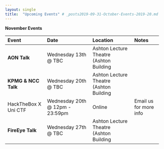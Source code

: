 ```yaml
---
layout: single
title:  "Upcoming Events" # _posts2019-09-31-October-Events-2019-20.md
---
```

__November Events__

| Event | Date | Location | Notes
|:-----------------|:----------|:-----------|:-----------|
| __AON Talk__ | Wednesday 13th @ TBC | Ashton Lecture Theatre (Ashton Building |
| __KPMG & NCC Talk__ | Wednesday 20th @ TBC | Ashton Lecture Theatre (Ashton Building |
| HackTheBox X Uni CTF | Wednesday 20th @ 12pm - 23:59pm | Online | Email us for more info
| __FireEye Talk__ | Wednesday 27th @ TBC | Ashton Lecture Theatre (Ashton Building |
